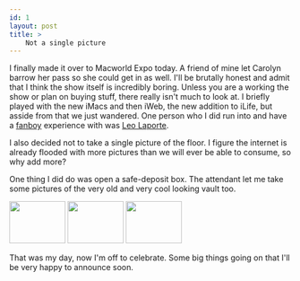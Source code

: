 ```yaml
---
id: 1
layout: post
title: >
    Not a single picture
---
```


I finally made it over to Macworld Expo today. A friend of mine let Carolyn barrow her pass so she could get in as well. I'll be brutally honest and admit that I think the show itself is incredibly boring. Unless you are a working the show or plan on buying stuff, there really isn't much to look at. I briefly played with the new iMacs and then iWeb, the new addition to iLife, but asside from that we just wandered. One person who I did run into and have a <a href="http://fanboy.urbanup.com/223164">fanboy</a> experience with was <a href="http://www.leoville.com/">Leo Laporte</a>.

I also decided not to take a single picture of the floor. I figure the internet is already flooded with more pictures than we will ever be able to consume, so why add more?

One thing I did do was open a safe-deposit box. The attendant let me take some pictures of the very old and very cool looking vault too.

<a href="http://www.flickr.com/photos/sock/86271785/" title="Photo Sharing"><img src="http://static.flickr.com/40/86271785_5cff8b123f_t.jpg" width="100" height="75" alt="" /></a>&nbsp;<a href="http://www.flickr.com/photos/sock/86271620/" title="Photo Sharing"><img src="http://static.flickr.com/42/86271620_58d547dae8_t.jpg" width="100" height="75" alt="" /></a>&nbsp;<a href="http://www.flickr.com/photos/sock/86270842/" title="Photo Sharing"><img src="http://static.flickr.com/9/86270842_b2fd8239e4_t.jpg" width="100" height="75" alt="" /></a>

That was my day, now I'm off to celebrate. Some big things going on that I'll be very happy to announce soon.
